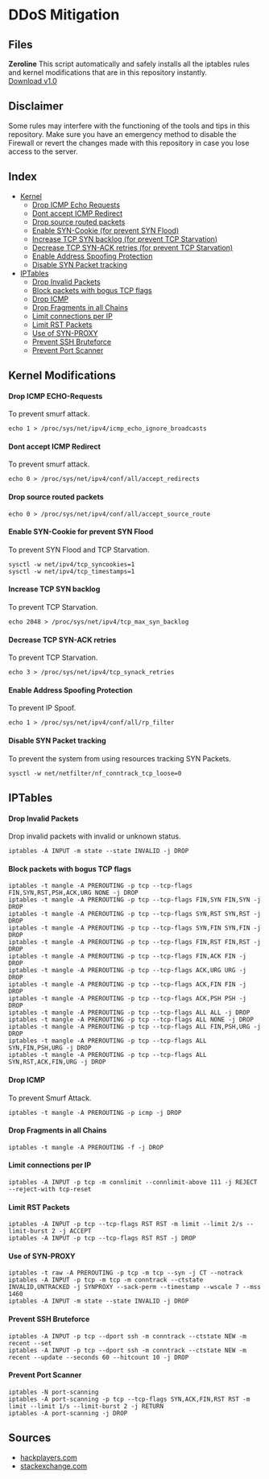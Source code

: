 # DDoS Mitigation

## Files
**Zeroline** This script automatically and safely installs all the iptables rules and kernel modifications that are in this repository instantly.  
[Download v1.0](https://github.com/sammwyy/ddos-mitigation/blob/master/scripts/zeroline.sh)

## Disclaimer
Some rules may interfere with the functioning of the tools and tips in this repository. Make sure you have an emergency method to disable the Firewall or revert the changes made with this repository in case you lose access to the server.  

## Index
- [Kernel](#kernel-modifications)
  - [Drop ICMP Echo Requests](#Drop-ICMP-ECHO-Requests)
  - [Dont accept ICMP Redirect](#Dont-accept-ICMP-Redirect)
  - [Drop source routed packets](#Drop-source-routed-packets)
  - [Enable SYN-Cookie (for prevent SYN Flood)](#Enable-SYN-Cookie-for-prevent-SYN-Flood)
  - [Increase TCP SYN backlog (for prevent TCP Starvation)](#Increase-TCP-SYN-backlog)
  - [Decrease TCP SYN-ACK retries (for prevent TCP Starvation)](#Decrease-TCP-SYN-ACK-retries)
  - [Enable Address Spoofing Protection](#Enable-Address-Spoofing-Protection)
  - [Disable SYN Packet tracking]("Disable-SYN-Packet-tracking)
- [IPTables](#iptables)
  - [Drop Invalid Packets](#drop-invalid-packets)
  - [Block packets with bogus TCP flags](#block-packets-with-bogus-tcp-flags)
  - [Drop ICMP](#drop-icmp)
  - [Drop Fragments in all Chains](#Drop-Fragments-in-all-Chains)
  - [Limit connections per IP](#Limit-connections-per-IP)
  - [Limit RST Packets](#Limit-RST-packets)
  - [Use of SYN-PROXY](#use-of-syn-proxy)
  - [Prevent SSH Bruteforce](#Prevent-SSH-Bruteforce)
  - [Prevent Port Scanner](#prevent-port-scanner)
 
  
## Kernel Modifications
#### Drop ICMP ECHO-Requests
To prevent smurf attack.
```
echo 1 > /proc/sys/net/ipv4/icmp_echo_ignore_broadcasts
```

#### Dont accept ICMP Redirect
To prevent smurf attack.
```
echo 0 > /proc/sys/net/ipv4/conf/all/accept_redirects
```

#### Drop source routed packets
```
echo 0 > /proc/sys/net/ipv4/conf/all/accept_source_route
```

#### Enable SYN-Cookie for prevent SYN Flood
To prevent SYN Flood and TCP Starvation.
```
sysctl -w net/ipv4/tcp_syncookies=1
sysctl -w net/ipv4/tcp_timestamps=1
```

#### Increase TCP SYN backlog
To prevent TCP Starvation.
```
echo 2048 > /proc/sys/net/ipv4/tcp_max_syn_backlog
```

#### Decrease TCP SYN-ACK retries
To prevent TCP Starvation.
```
echo 3 > /proc/sys/net/ipv4/tcp_synack_retries
```

#### Enable Address Spoofing Protection
To prevent IP Spoof.
```
echo 1 > /proc/sys/net/ipv4/conf/all/rp_filter
```

#### Disable SYN Packet tracking
To prevent the system from using resources tracking SYN Packets.
```
sysctl -w net/netfilter/nf_conntrack_tcp_loose=0
```

## IPTables
#### Drop Invalid Packets
Drop invalid packets with invalid or unknown status.
```
iptables -A INPUT -m state --state INVALID -j DROP
```

#### Block packets with bogus TCP flags
```
iptables -t mangle -A PREROUTING -p tcp --tcp-flags FIN,SYN,RST,PSH,ACK,URG NONE -j DROP
iptables -t mangle -A PREROUTING -p tcp --tcp-flags FIN,SYN FIN,SYN -j DROP
iptables -t mangle -A PREROUTING -p tcp --tcp-flags SYN,RST SYN,RST -j DROP
iptables -t mangle -A PREROUTING -p tcp --tcp-flags SYN,FIN SYN,FIN -j DROP
iptables -t mangle -A PREROUTING -p tcp --tcp-flags FIN,RST FIN,RST -j DROP
iptables -t mangle -A PREROUTING -p tcp --tcp-flags FIN,ACK FIN -j DROP
iptables -t mangle -A PREROUTING -p tcp --tcp-flags ACK,URG URG -j DROP
iptables -t mangle -A PREROUTING -p tcp --tcp-flags ACK,FIN FIN -j DROP
iptables -t mangle -A PREROUTING -p tcp --tcp-flags ACK,PSH PSH -j DROP
iptables -t mangle -A PREROUTING -p tcp --tcp-flags ALL ALL -j DROP
iptables -t mangle -A PREROUTING -p tcp --tcp-flags ALL NONE -j DROP
iptables -t mangle -A PREROUTING -p tcp --tcp-flags ALL FIN,PSH,URG -j DROP
iptables -t mangle -A PREROUTING -p tcp --tcp-flags ALL SYN,FIN,PSH,URG -j DROP
iptables -t mangle -A PREROUTING -p tcp --tcp-flags ALL SYN,RST,ACK,FIN,URG -j DROP
```

#### Drop ICMP
To prevent Smurf Attack.
```
iptables -t mangle -A PREROUTING -p icmp -j DROP
```

#### Drop Fragments in all Chains
```
iptables -t mangle -A PREROUTING -f -j DROP
```

#### Limit connections per IP
```
iptables -A INPUT -p tcp -m connlimit --connlimit-above 111 -j REJECT --reject-with tcp-reset
```

#### Limit RST Packets
```
iptables -A INPUT -p tcp --tcp-flags RST RST -m limit --limit 2/s --limit-burst 2 -j ACCEPT
iptables -A INPUT -p tcp --tcp-flags RST RST -j DROP
```

#### Use of SYN-PROXY
```
iptables -t raw -A PREROUTING -p tcp -m tcp --syn -j CT --notrack
iptables -A INPUT -p tcp -m tcp -m conntrack --ctstate INVALID,UNTRACKED -j SYNPROXY --sack-perm --timestamp --wscale 7 --mss 1460
iptables -A INPUT -m state --state INVALID -j DROP
```

#### Prevent SSH Bruteforce
```
iptables -A INPUT -p tcp --dport ssh -m conntrack --ctstate NEW -m recent --set
iptables -A INPUT -p tcp --dport ssh -m conntrack --ctstate NEW -m recent --update --seconds 60 --hitcount 10 -j DROP
```

#### Prevent Port Scanner
```
iptables -N port-scanning
iptables -A port-scanning -p tcp --tcp-flags SYN,ACK,FIN,RST RST -m limit --limit 1/s --limit-burst 2 -j RETURN
iptables -A port-scanning -j DROP
```

## Sources
- [hackplayers.com](https://www.hackplayers.com/2016/04/proteccion-ddos-mediante-iptables.html)
- [stackexchange.com](https://security.stackexchange.com/questions/4603/tips-for-a-secure-iptables-config-to-defend-from-attacks-client-side)
